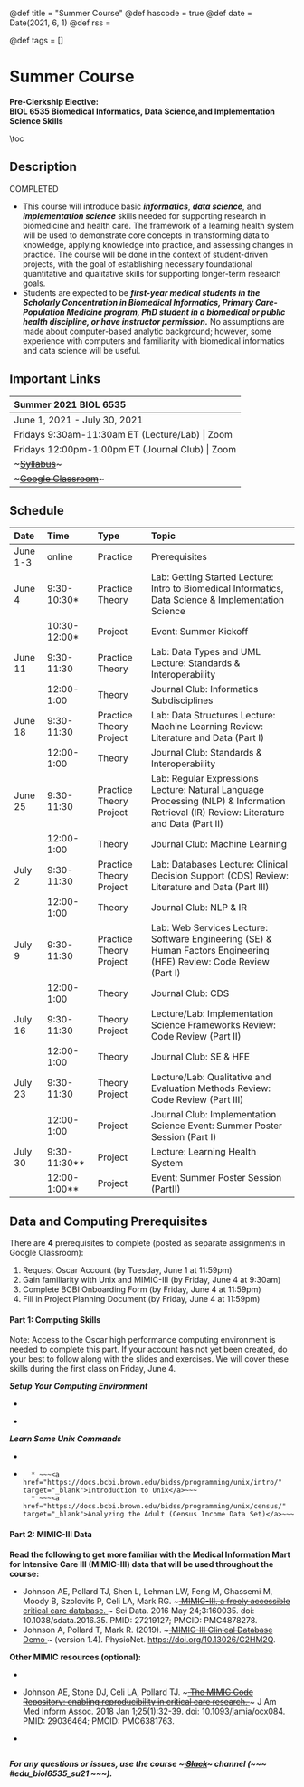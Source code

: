 @def title = "Summer Course"
@def hascode = true
@def date = Date(2021, 6, 1)
@def rss = 

@def tags = []

# Summer Course
**Pre-Clerkship Elective:** \
**BIOL 6535 Biomedical Informatics, Data Science,and Implementation Science Skills** 

\toc

## Description

COMPLETED

* This course will introduce basic **_informatics_**, **_data science_**, and **_implementation science_** skills needed for supporting research in biomedicine and health care. The framework of a learning health system will be used to demonstrate core concepts in transforming data to knowledge, applying knowledge into practice, and assessing changes in practice. The course will be done in the context of student-driven projects, with the goal of establishing necessary foundational quantitative and qualitative skills for supporting longer-term research goals. 
* Students are expected to be **_first-year medical students in the Scholarly Concentration in Biomedical Informatics, Primary Care-Population Medicine program, PhD student in a biomedical or public health discipline, or have instructor permission._** No assumptions are made about computer-based analytic background; however, some experience with computers and familiarity with biomedical informatics and data science will be useful. 

## Important Links

| Summer 2021 BIOL 6535 |
| :------------------------ |
|June 1, 2021 - July 30, 2021 |
|Fridays 9:30am-11:30am ET 	(Lecture/Lab) \| Zoom |
|Fridays 12:00pm-1:00pm ET 	(Journal Club) \| Zoom  |
| ~~~<a href="https://docs.google.com/document/d/1fwyrl16D04geKA6OkNtWCy3DTeLm19V-_wE7-Q2_lxk/edit?usp=drive_web&authuser=0" target="_blank">Syllabus</a>~~~ |
|~~~<a href="https://classroom.google.com/c/MjkwNzc1NzM5ODc4" target="_blank">Google Classroom</a>~~~ |


## Schedule

| Date     | Time         | Type                    | Topic                                                                                                                                  |
|:----------|:--------------|:-------------------------|:----------------------------------------------------------------------------------------------------------------------------------------|
| June 1-3 | online       | Practice                | Prerequisites                                                                                                                          |
| June 4   | 9:30-10:30*  | Practice Theory         | Lab: Getting Started Lecture: Intro to Biomedical Informatics, Data Science & Implementation Science                                   |
|          | 10:30-12:00* | Project                 | Event: Summer Kickoff                                                                                                                  |
| June 11  | 9:30-11:30   | Practice Theory         | Lab: Data Types and UML Lecture: Standards & Interoperability                                                                          |
|          | 12:00-1:00   | Theory                  | Journal Club: Informatics Subdisciplines                                                                                               |
| June 18  | 9:30-11:30   | Practice Theory Project | Lab: Data Structures Lecture: Machine Learning Review: Literature and Data (Part I)                                                    |
|          | 12:00-1:00   | Theory                  | Journal Club: Standards & Interoperability                                                                                             |
| June 25  | 9:30-11:30   | Practice Theory Project | Lab: Regular Expressions Lecture: Natural Language Processing (NLP) & Information Retrieval (IR) Review: Literature and Data (Part II) |
|          | 12:00-1:00   | Theory                  | Journal Club: Machine Learning                                                                                                         |
| July 2   | 9:30-11:30   | Practice Theory Project | Lab: Databases Lecture: Clinical Decision Support (CDS) Review: Literature and Data (Part III)                                         |
|          | 12:00-1:00   | Theory                  | Journal Club: NLP & IR                                                                                                                 |
| July 9   | 9:30-11:30   | Practice Theory Project | Lab: Web Services Lecture: Software Engineering (SE) & Human Factors Engineering (HFE) Review: Code Review (Part I)                    |
|          | 12:00-1:00   | Theory                  | Journal Club: CDS                                                                                                                      |
| July 16  | 9:30-11:30   | Theory Project          | Lecture/Lab: Implementation Science Frameworks Review: Code Review (Part II)                                                           |
|          | 12:00-1:00   | Theory                  | Journal Club: SE & HFE                                                                                                                 |
| July 23  | 9:30-11:30   | Theory Project          | Lecture/Lab: Qualitative and Evaluation Methods Review: Code Review (Part III)                                                         |
|          | 12:00-1:00   | Project                 | Journal Club: Implementation Science Event: Summer Poster Session (Part I)                                                             |
| July 30  | 9:30-11:30** | Project                 | Lecture: Learning Health System                                                                                                        |
|          | 12:00-1:00** | Project                 | Event: Summer Poster Session (PartII)                                                                                                 |




## Data and Computing Prerequisites

There are **4** prerequisites to complete (posted as separate assignments in Google Classroom):

1. Request Oscar Account (by Tuesday, June 1 at 11:59pm)
2. Gain familiarity with Unix and MIMIC-III	(by Friday, June 4 at 9:30am)
3. Complete BCBI Onboarding Form (by Friday, June 4 at 11:59pm)
4. Fill in Project Planning Document (by Friday, June 4 at 11:59pm)

#### Part 1: Computing Skills

Note: Access to the Oscar high performance computing environment is needed to complete this part. If your account has not yet been created, do your best to follow along with the slides and exercises. We will cover these skills during the first class on Friday, June 4.

**_Setup Your Computing Environment_**

* ~~~<a href="https://docs.ccv.brown.edu/bootcamp2021/schuedule/monday-3-may" target="_blank">CCV - Getting Started on Oscar</a>~~~ 
* ~~~<a href="https://docs.google.com/presentation/d/1kVKrHH76W3uBWBRPO_YBZ-Zz_Y0vzquVlmw7B9pvArs/edit?usp=sharing" target="_blank">BIDSS - Computing Environment Setup: Oscar @ Brown</a>~~~ 


**_Learn Some Unix Commands_**

* ~~~<a href="https://docs.ccv.brown.edu/bootcamp2021/schuedule/monday-3-may" target="_blank">CCV - Working on the Command Line</a>~~~
* ~~~<a href="https://docs.google.com/presentation/d/1I36OZpPZF7jsOQRA4q0DFaJ6YpA5CLi1vGEKZXXl_JQ/edit?usp=sharing" target="_blank">BIDSS - Getting Started with Unix</a>~~~
    * ~~~<a href="https://docs.bcbi.brown.edu/bidss/programming/unix/intro/" target="_blank">Introduction to Unix</a>~~~
    * ~~~<a href="https://docs.bcbi.brown.edu/bidss/programming/unix/census/" target="_blank">Analyzing the Adult (Census Income Data Set)</a>~~~

#### Part 2: MIMIC-III Data

**Read the following to get more familiar with the Medical Information Mart for Intensive Care III (MIMIC-III) data that will be used throughout the course:**

* Johnson AE, Pollard TJ, Shen L, Lehman LW, Feng M, Ghassemi M, Moody B, Szolovits P, Celi LA, Mark RG. ~~~<a href="https://pubmed.ncbi.nlm.nih.gov/27219127/" target="_blank"> MIMIC-III, a freely accessible critical care database. </a>~~~ Sci Data. 2016 May 24;3:160035. doi: 10.1038/sdata.2016.35. PMID: 27219127; PMCID: PMC4878278.
* Johnson A, Pollard T, Mark R. (2019). ~~~<a href="https://physionet.org/content/mimiciii-demo/1.4/" target="_blank"> MIMIC-III Clinical Database Demo </a>~~~ (version 1.4). PhysioNet. https://doi.org/10.13026/C2HM2Q.

**Other MIMIC resources (optional):**

* ~~~<a href="https://mimic.mit.edu/" target="_blank"> MIMIC Web Site </a>~~~ 
* Johnson AE, Stone DJ, Celi LA, Pollard TJ. ~~~<a href="https://pubmed.ncbi.nlm.nih.gov/29036464/" target="_blank"> The MIMIC Code Repository: enabling reproducibility in critical care research. </a>~~~  J Am Med Inform Assoc. 2018 Jan 1;25(1):32-39. doi: 10.1093/jamia/ocx084. PMID: 29036464; PMCID: PMC6381763.
* ~~~<a href="https://www.ncbi.nlm.nih.gov/books/NBK543630/" target="_blank"> Secondary Analysis of Electronic Health Records </a>~~~  [Internet]. Cham (CH): Springer; 2016. Available from: https://www.ncbi.nlm.nih.gov/books/NBK543630/ doi: 10.1007/978-3-319-43742-2



**_For any questions or issues, use the course ~~~<a href="https://slack.com" target="_blank"> Slack</a>~~~ channel (~~~ <span class="red-text"> #edu_biol6535_su21 </span> ~~~)._**

